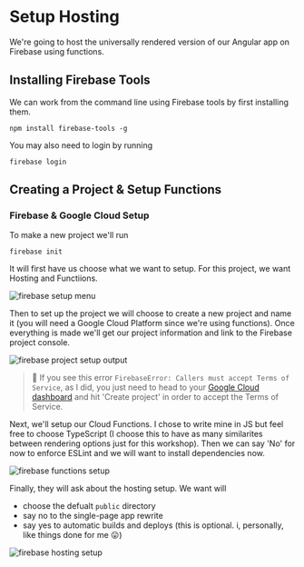 # Setup Hosting

We're going to host the universally rendered version of our Angular app on Firebase using functions.

## Installing Firebase Tools

We can work from the command line using Firebase tools by first installing them.

`npm install firebase-tools -g`

You may also need to login by running

`firebase login`

## Creating a Project & Setup Functions

### Firebase & Google Cloud Setup

To make a new project we'll run

`firebase init`

It will first have us choose what we want to setup. For this project, we want Hosting and Functiions.

![firebase setup menu](https://res.cloudinary.com/dzkoxrsdj/image/upload/v1605535470/Screen_Shot_2020-11-16_at_8.28.04_AM_rzbigj.jpg)

Then to set up the project we will choose to create a new project and name it (you will need a Google Cloud Platform since we're using functions). Once everything is made we'll get our project information and link to the Firebase project console.

![firebase project setup output](https://res.cloudinary.com/dzkoxrsdj/image/upload/v1605535633/Screen_Shot_2020-11-16_at_8.55.00_AM_becs8v.jpg)

> 🚨 If you see this error `FirebaseError: Callers must accept Terms of Service`, as I did, you just need to head to your [Google Cloud dashboard](https://console.cloud.google.com/home/) and hit 'Create project' in order to accept the Terms of Service.

Next, we'll setup our Cloud Functions. I chose to write mine in JS but feel free to choose TypeScript (I choose this to have as many similarites between rendering options just for this workshop). Then we can say 'No' for now to enforce ESLint and we will want to install dependencies now.

![firebase functions setup](https://res.cloudinary.com/dzkoxrsdj/image/upload/v1605537030/Screen_Shot_2020-11-16_at_8.55.15_AM_swj2na.jpg)

Finally, they will ask about the hosting setup. We want will

- choose the defualt `public` directory
- say no to the single-page app rewrite
- say yes to automatic builds and deploys (this is optional. i, personally, like things done for me 😛)

![firebase hosting setup](https://res.cloudinary.com/dzkoxrsdj/image/upload/v1605537103/Screen_Shot_2020-11-16_at_8.55.34_AM_yyx2lx.jpg)
